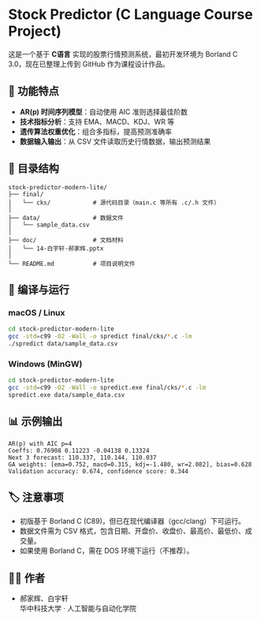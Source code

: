# Stock Predictor (C Language Course Project)

这是一个基于 **C语言** 实现的股票行情预测系统，最初开发环境为 Borland C 3.0，现在已整理上传到 GitHub 作为课程设计作品。

## 📌 功能特点
- **AR(p) 时间序列模型**：自动使用 AIC 准则选择最佳阶数  
- **技术指标分析**：支持 EMA、MACD、KDJ、WR 等  
- **遗传算法权重优化**：组合多指标，提高预测准确率  
- **数据输入输出**：从 CSV 文件读取历史行情数据，输出预测结果  

## 📂 目录结构
```
stock-predictor-modern-lite/
├── final/
│   └── cks/            # 源代码目录（main.c 等所有 .c/.h 文件）
│
├── data/               # 数据文件
│   └── sample_data.csv
│
├── doc/                # 文档材料
│   └── 14-白宇轩-郝家辉.pptx
│
└── README.md           # 项目说明文件
```

## 🚀 编译与运行

### macOS / Linux
```bash
cd stock-predictor-modern-lite
gcc -std=c99 -O2 -Wall -o spredict final/cks/*.c -lm
./spredict data/sample_data.csv
```

### Windows (MinGW)
```bash
cd stock-predictor-modern-lite
gcc -std=c99 -O2 -Wall -o spredict.exe final/cks/*.c -lm
spredict.exe data/sample_data.csv
```

## 📊 示例输出
```
AR(p) with AIC p=4
Coeffs: 0.76908 0.11223 -0.04138 0.13324
Next 3 forecast: 110.337, 110.144, 110.037
GA weights: [ema=0.752, macd=0.315, kdj=-1.480, wr=2.082], bias=0.628
Validation accuracy: 0.674, confidence score: 0.344
```

## 🏷️ 注意事项
- 初版基于 Borland C (C89)，但已在现代编译器（gcc/clang）下可运行。  
- 数据文件需为 CSV 格式，包含日期、开盘价、收盘价、最高价、最低价、成交量。  
- 如果使用 Borland C，需在 DOS 环境下运行（不推荐）。  

## 👨‍💻 作者
- 郝家辉、白宇轩  
华中科技大学 · 人工智能与自动化学院

